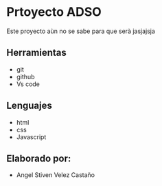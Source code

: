 # Prtoyecto ADSO
Este proyecto aùn no se sabe para que serà jasjajsja

## Herramientas
* git
* github
* Vs code

## Lenguajes
* html
* css
* Javascript

## Elaborado por:

* Angel Stiven Velez Castaño
